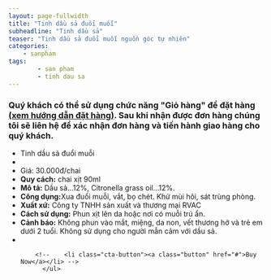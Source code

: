 ```yaml
---
layout: page-fullwidth
title: "Tinh dầu sả đuổi muỗi"
subheadline: "Tinh dầu sả"
teaser: "Tinh dầu sả đuổi muỗi nguồn góc tự nhiên"
categories:
    - sanpham
tags:
        - san pham
        - tinh dau sa
---
```

<!--more-->

### Quý khách có thể sử dụng chức năng "Giỏ hàng" để đặt hàng [(xem hướng dẫn đặt hàng)](http://rauthuycanhcantho.com/huongdan/huongdandathang). Sau khi nhận được đơn hàng chúng tôi sẽ liên hệ để xác nhận đơn hàng và tiến hành giao hàng cho quý khách. 

<div class="row t60">
          <ul class="pricing-table">
            <li class="title">Tinh dầu sả đuổi muỗi</li>
            <li class="bullet-item"><a href=""><img src="{{ site.urlimg }}tinhdausa.jpg" alt=""></a></li>
            <li class="price">Giá: 30.000đ/chai</li>
            <li class="bullet-item"><b>Quy cách:</b> chai xịt 90ml</li>
            <li class="bullet-item"><b>Mô tả:</b> Dầu sả...12%, Citronella grass oil...12%. </li>
            <li class="bullet-item"><b>Công dụng:</b>Xua đuổi muỗi, vắt, bọ chét. Khử mùi hôi, sát trùng phòng.</li>
            <li class="bullet-item"><b>Xuất xứ:</b> Công ty TNHH sản xuất và thương mại RVAC</li>
            <li class="bullet-item"><b>Cách sử dụng:</b> Phun xịt lên da hoặc nơi có muỗi trú ẩn.</li>
            <li class="bullet-item"><b>Cảnh báo:</b> Không phun vào mắt, miệng, da non, vết thương hở và trẻ em dưới 2 tuổi. Không sử dụng cho người mẫn cảm với dầu sả.</li>
            <li class="bullet-item">
               <div class="ecwid ecwid-SingleProduct ecwid-Product ecwid-Product-70587619" itemscope itemtype="http://schema.org/Product" data-single-product-id="70587619"><div customprop="addtobag"></div></div><script type="text/javascript" src="https://app.ecwid.com/script.js?10069824&data_platform=singleproduct" charset="utf-8"></script><script type="text/javascript">xSingleProduct()</script>
            </li>

        <!--    <li class="cta-button"><a class="button" href="#">Buy Now</a></li> -->
          </ul>
</div>
